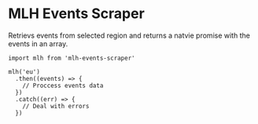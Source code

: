 # MLH Events Scraper

Retrievs events from selected region and returns a natvie promise with the events in an array.

```JS
import mlh from 'mlh-events-scraper'

mlh('eu')
  .then((events) => {
    // Proccess events data
  })
  .catch((err) => {
    // Deal with errors
  })
```
